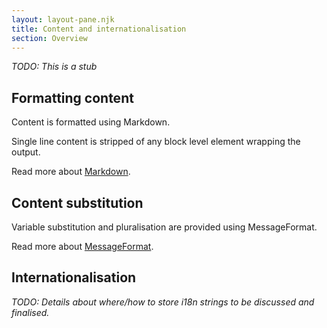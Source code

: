 ```yaml
---
layout: layout-pane.njk
title: Content and internationalisation
section: Overview
---
```


*TODO: This is a stub*

## Formatting content

Content is formatted using Markdown.

Single line content is stripped of any block level element wrapping the output.

Read more about [Markdown](https://guides.github.com/features/mastering-markdown/).

## Content substitution

Variable substitution and pluralisation are provided using MessageFormat.

Read more about [MessageFormat](https://messageformat.github.io/messageformat/page-guide).

## Internationalisation

*TODO: Details about where/how to store i18n strings to be discussed and finalised.*
